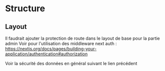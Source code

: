 # Structure

## Layout

Il faudrait ajouter la protection de route dans le layout de base pour la partie admin
Voir pour l'utilisation des middleware next auth :
https://nextjs.org/docs/pages/building-your-application/authentication#authorization

Voir la sécurité des données en général suivant le lien précédent